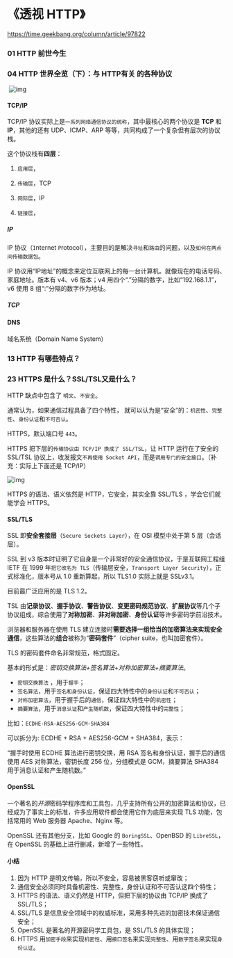 # 《透视 HTTP》

https://time.geekbang.org/column/article/97822



### 01 HTTP 前世今生





### 04 HTTP 世界全览（下）：与 HTTP有关 的各种协议

​	![img](http://ww1.sinaimg.cn/large/006tNc79ly1g5cizdal0nj30u010lqd1.jpg)

#### TCP/IP


TCP/IP 协议实际上是`一系列网络通信协议的统称`，其中最核心的两个协议是 **TCP** 和 **IP**，其他的还有 UDP、ICMP、ARP 等等，共同构成了一个复杂但有层次的协议栈。

这个协议栈有**四层**：

1. `应用层`，
2. `传输层`，TCP
3. `网际层`，IP

2. `链接层`，



##### IP

IP 协议（`I`nternet `P`rotocol），主要目的是解决`寻址`和`路由`的问题，以及`如何在两点间传输数据包`。

IP 协议用“IP地址”的概念来定位互联网上的每一台计算机。就像现在的电话号码、家庭地址。版本有 v4、v6 版本；v4 用四个“.”分隔的数字，比如“192.168.1.1”，v6 使用 8 组“:”分隔的数字作为地址。



##### TCP





#### DNS

域名系统（Domain Name System）





### 13 HTTP 有哪些特点？



### 23 HTTPS 是什么？SSL/TSL又是什么？

HTTP 缺点中包含了 `明文`、`不安全`。



通常认为，如果通信过程具备了四个特性， 就可以认为是“安全”的：`机密性`、`完整性`、`身份认证`和`不可否认`。



HTTPS，默认端口号 `443`。

HTTPS 把下层的`传输协议由 TCP/IP 换成了 SSL/TSL`，让 HTTP 运行在了安全的 SSL/TSL 协议上，收发报文`不再使用 Socket API`，而是`调用专门的安全接口`。（补充：实际上下面还是 TCP/IP）



![img](http://ww4.sinaimg.cn/large/006tNc79ly1g5ch9to2rxj31l50mi77u.jpg)

HTTPS 的语法、语义依然是 HTTP，它安全，其实全靠 SSL/TLS ，学会它们就能学会 HTTPS。



#### SSL/TLS

SSL 即**安全套接层**（`Secure Sockets Layer`），在 OSI 模型中处于第 5 层（会话层）。



SSL 到 v3 版本时证明了它自身是一个非常好的安全通信协议，于是互联网工程组 IETF 在 1999 年`把它改名为 TLS`（传输层安全，`Transport Layer Security`），正式标准化，版本号从 1.0 重新算起，所以  TLS1.0 实际上就是 SSLv3.1。

目前最广泛应用的是 TLS 1.2。

TSL 由**记录协议**、**握手协议**、**警告协议**、**变更密码规范协议**、**扩展协议**等几个子协议组成，综合使用了**对称加密**、**非对称加密**、**身份认证**等许多密码学前沿技术。



浏览器和服务器在使用 TLS 建立连接时**需要选择一组恰当的加密算法来实现安全通信**，这些算法的**组合**被称为“**密码套件**”（cipher suite，也叫加密套件）。



TLS 的密码套件命名非常规范，格式固定。

基本的形式是：*密钥交换算法+签名算法+对称加密算法+摘要算法*。



- `密钥交换算法` ，用于`握手`；
- `签名算法`，用于`签名和身份认证`，保证四大特性中的`身份认证`和`不可否认`；
- `对称加密算法`，用于握手后的`通信`，保证四大特性中的`机密性`；
- `摘要算法`，用于`消息认证`和`产生随机数`，保证四大特性中的`完整性`；



比如：`ECDHE-RSA-AES256-GCM-SHA384` 

可以拆分为:  ECDHE + RSA + AES256-GCM + SHA384，表示：

“握手时使用 ECDHE 算法进行密钥交换，用 RSA 签名和身份认证，握手后的通信使用 AES 对称算法，密钥长度 256 位，分组模式是 GCM，摘要算法 SHA384 用于消息认证和产生随机数。”



#### OpenSSL

一个著名的*开源*密码学程序库和工具包，几乎支持所有公开的加密算法和协议，已经成为了事实上的标准，许多应用软件都会使用它作为底层来实现 TLS 功能，包括常用的 Web 服务器 Apache、Nginx 等。

OpenSSL 还有其他分支，比如 Google 的 `BoringSSL`、OpenBSD 的 `LibreSSL`，在 OpenSSL 的基础上进行删减，新增了一些特性。





#### 小结 

1. 因为 HTTP 是明文传输，所以不安全，容易被黑客窃听或窜改；
2. 通信安全必须同时具备机密性、完整性，身份认证和不可否认这四个特性；
3. HTTPS 的语法、语义仍然是 HTTP，但把下层的协议由 TCP/IP 换成了 SSL/TLS；
4. SSL/TLS 是信息安全领域中的权威标准，采用多种先进的加密技术保证通信安全；
5. OpenSSL 是著名的开源密码学工具包，是 SSL/TLS 的具体实现；
6. HTTPS 用`加密手段`来实现`机密性`、用`接口签名`来实现`完整性`、用`数字签名`来实现`身份认证`。









